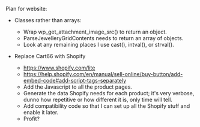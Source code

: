 Plan for website:

*   Classes rather than arrays:
    *   Wrap wp_get_attachment_image_src() to return an object.
    *   ParseJewelleryGridContents needs to return an array of objects.
    *   Look at any remaining places I use cast(), intval(), or strval().

*   Replace Cart66 with Shopify
    *   https://www.shopify.com/lite
    *   https://help.shopify.com/en/manual/sell-online/buy-button/add-embed-code#add-script-tags-separately
    *   Add the Javascript to all the product pages.
    *   Generate the data Shopify needs for each product; it's very verbose, dunno
        how repetitive or how different it is, only time will tell.
    *   Add compatibility code so that I can set up all the Shopify stuff and enable
        it later.
    *   Profit?

